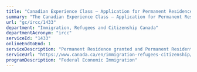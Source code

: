 ```yaml
---
title: "Canadian Experience Class – Application for Permanent Residence"
summary: "The Canadian Experience Class – Application for Permanent Residence service from Immigration, Refugees and Citizenship Canada is available end-to-end online, according to the GC Service Inventory."
url: "gc/ircc/1433"
department: "Immigration, Refugees and Citizenship Canada"
departmentAcronym: "ircc"
serviceId: "1433"
onlineEndtoEnd: 1
serviceDescription: "Permanent Residence granted and Permanent Resident card issued to individuals on  the basis of their ability to become economically established in Canada, their qualifying Canadian work experience, and their intention to reside in a province other than the province of Quebec."
serviceUrl: "https://www.canada.ca/en/immigration-refugees-citizenship/services/immigrate-canada/express-entry/eligibility/canadian-experience-class.html"
programDescription: "Federal Economic Immigration"
---
```

